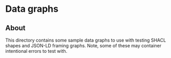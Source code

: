 # Data graphs

## About

This directory contains some sample data graphs to use with testing SHACL shapes
and JSON-LD framing graphs.  Note, some of these may container intentional errors
to test with.


